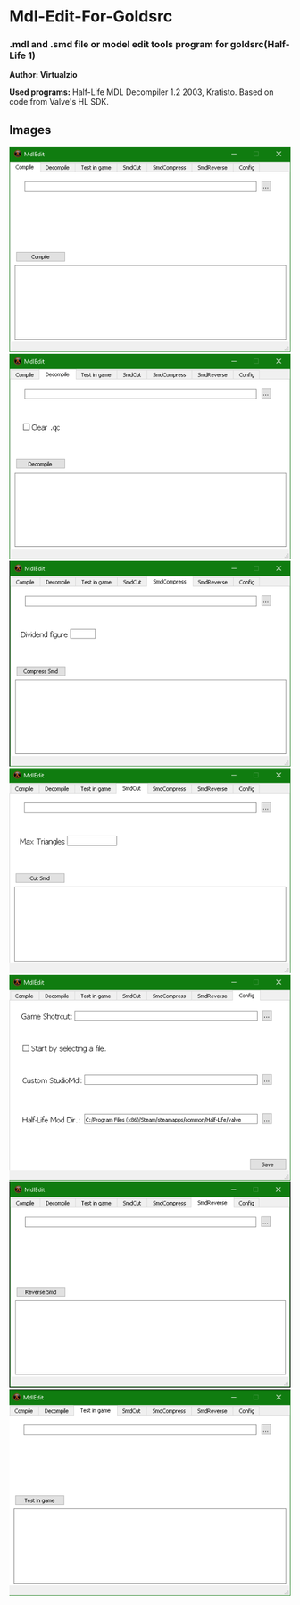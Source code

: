 # Mdl-Edit-For-Goldsrc
### .mdl and .smd file or model edit tools program for goldsrc(Half-Life 1)

**Author: Virtualzio**

**Used programs:**
Half-Life MDL Decompiler 1.2
2003, Kratisto. Based on code from Valve's HL SDK.

## Images

![Compile Menu](./compiel.png)
![Decompile Menu](./decompile.png)
![Smd Compress Menu](./compress.png)
![Smd Cut Menu](./cut.png)
![Config Menu](./cfg.png)
![Smd Reverse Menu](./rev.png)
![Test in game model Menu](./test.png)
